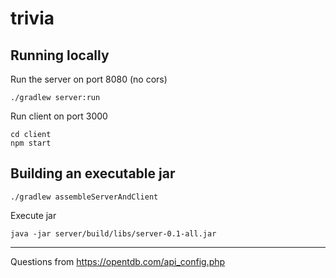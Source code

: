 # trivia

## Running locally
Run the server on port 8080 (no cors)
```
./gradlew server:run
```
Run client on port 3000
```
cd client
npm start
```


## Building an executable jar
```
./gradlew assembleServerAndClient
```

Execute jar

```
java -jar server/build/libs/server-0.1-all.jar
```
---

Questions from https://opentdb.com/api_config.php
